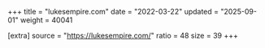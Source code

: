 +++
title = "lukesempire.com"
date = "2022-03-22"
updated = "2025-09-01"
weight = 40041

[extra]
source = "https://lukesempire.com/"
ratio = 48
size = 39
+++
